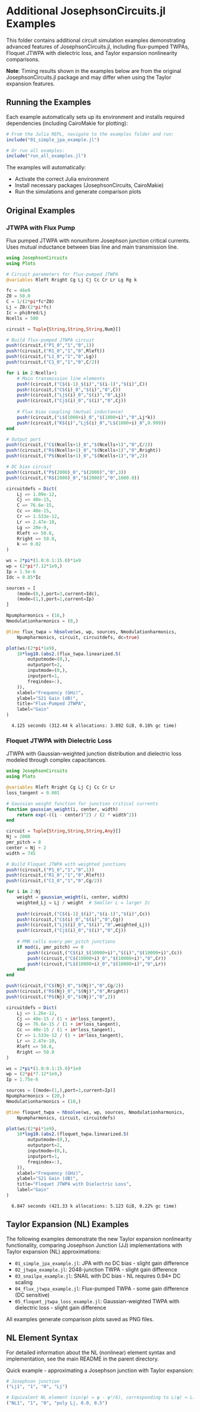 # Additional JosephsonCircuits.jl Examples

This folder contains additional circuit simulation examples demonstrating advanced features of JosephsonCircuits.jl, including flux-pumped TWPAs, Floquet JTWPA with dielectric loss, and Taylor expansion nonlinearity comparisons.

**Note**: Timing results shown in the examples below are from the original JosephsonCircuits.jl package and may differ when using the Taylor expansion features.

## Running the Examples

Each example automatically sets up its environment and installs required dependencies (including CairoMakie for plotting):

```julia
# From the Julia REPL, navigate to the examples folder and run:
include("01_simple_jpa_example.jl")

# Or run all examples:
include("run_all_examples.jl")
```

The examples will automatically:
- Activate the correct Julia environment
- Install necessary packages (JosephsonCircuits, CairoMakie)
- Run the simulations and generate comparison plots

## Original Examples

### JTWPA with Flux Pump

Flux pumped JTWPA with nonuniform Josephson junction critical currents. Uses mutual inductance between bias line and main transmission line.

```julia
using JosephsonCircuits
using Plots

# Circuit parameters for flux-pumped JTWPA
@variables Rleft Rright Cg Lj Cj Cc Cr Lr Lg Rg k

fc = 46e9
Z0 = 50.0
C = 1/(2*pi*fc*Z0)
Lj = Z0/(2*pi*fc)
Ic = phi0red/Lj
Ncells = 500

circuit = Tuple{String,String,String,Num}[]

# Build flux-pumped JTWPA circuit
push!(circuit,("P1_0","1","0",1))
push!(circuit,("R1_0","1","0",Rleft))
push!(circuit,("L1_0","1","0",Lg))
push!(circuit,("C1_0","1","0",C/2))

for i in 2:Ncells+1
    # Main transmission line elements
    push!(circuit,("C$(i-1)_$(i)","$(i-1)","$(i)",C))
    push!(circuit,("C$(i)_0","$(i)","0",C))
    push!(circuit,("Lj$(i)_0","$(i)","0",Lj))
    push!(circuit,("Cj$(i)_0","$(i)","0",Cj))
    
    # Flux bias coupling (mutual inductance)
    push!(circuit,("L$(1000+i)_0","$(1000+i)","0",Lj*k))
    push!(circuit,("K$(i)","Lj$(i)_0","L$(1000+i)_0",0.999))
end

# Output port
push!(circuit,("C$(Ncells+1)_0","$(Ncells+1)","0",C/2))
push!(circuit,("R$(Ncells+1)_0","$(Ncells+1)","0",Rright))
push!(circuit,("P$(Ncells+1)_0","$(Ncells+1)","0",2))

# DC bias circuit
push!(circuit,("P$(2000)_0","$(2000)","0",3))
push!(circuit,("R$(2000)_0","$(2000)","0",1000.0))

circuitdefs = Dict(
    Lj => 1.09e-12,
    Cj => 40e-15,
    C => 76.6e-15,
    Cc => 40e-15,
    Cr => 1.533e-12,
    Lr => 2.47e-10,
    Lg => 20e-9,
    Rleft => 50.0,
    Rright => 50.0,
    k => 0.02
)

ws = 2*pi*(1.0:0.1:15.0)*1e9
wp = (2*pi*7.12*1e9,)
Ip = 1.5e-6
Idc = 0.85*Ic

sources = [
    (mode=(0,),port=3,current=Idc),
    (mode=(1,),port=1,current=Ip)
]

Npumpharmonics = (16,)
Nmodulationharmonics = (8,)

@time flux_twpa = hbsolve(ws, wp, sources, Nmodulationharmonics,
    Npumpharmonics, circuit, circuitdefs, dc=true)

plot(ws/(2*pi*1e9),
    10*log10.(abs2.(flux_twpa.linearized.S(
        outputmode=(0,),
        outputport=2,
        inputmode=(0,),
        inputport=1,
        freqindex=:),
    )),
    xlabel="Frequency (GHz)",
    ylabel="S21 Gain (dB)",
    title="Flux-Pumped JTWPA",
    label="Gain"
)
```

```
  4.125 seconds (312.44 k allocations: 3.892 GiB, 0.18% gc time)
```

### Floquet JTWPA with Dielectric Loss

JTWPA with Gaussian-weighted junction distribution and dielectric loss modeled through complex capacitances.

```julia
using JosephsonCircuits
using Plots

@variables Rleft Rright Cg Lj Cj Cc Cr Lr
loss_tangent = 0.001

# Gaussian weight function for junction critical currents
function gaussian_weight(i, center, width)
    return exp(-((i - center)^2) / (2 * width^2))
end

circuit = Tuple{String,String,String,Any}[]
Nj = 2000
pmr_pitch = 8
center = Nj ÷ 2
width = 745

# Build Floquet JTWPA with weighted junctions
push!(circuit,("P1_0","1","0",1))
push!(circuit,("R1_0","1","0",Rleft))
push!(circuit,("C1_0","1","0",Cg/2))

for i in 2:Nj
    weight = gaussian_weight(i, center, width)
    weighted_Lj = Lj / weight  # Smaller L = larger Ic
    
    push!(circuit,("C$(i-1)_$(i)","$(i-1)","$(i)",Cc))
    push!(circuit,("C$(i)_0","$(i)","0",Cg))
    push!(circuit,("Lj$(i)_0","$(i)","0",weighted_Lj))
    push!(circuit,("Cj$(i)_0","$(i)","0",Cj))
    
    # PMR cells every pmr_pitch junctions
    if mod(i, pmr_pitch) == 0
        push!(circuit,("C$(i)_$(10000+i)","$(i)","$(10000+i)",Cc))
        push!(circuit,("C$(10000+i)_0","$(10000+i)","0",Cr))
        push!(circuit,("L$(10000+i)_0","$(10000+i)","0",Lr))
    end
end

push!(circuit,("C$(Nj)_0","$(Nj)","0",Cg/2))
push!(circuit,("R$(Nj)_0","$(Nj)","0",Rright))
push!(circuit,("P$(Nj)_0","$(Nj)","0",2))

circuitdefs = Dict(
    Lj => 1.26e-12,
    Cj => 40e-15 / (1 + im*loss_tangent),
    Cg => 76.6e-15 / (1 + im*loss_tangent),
    Cc => 40e-15 / (1 + im*loss_tangent), 
    Cr => 1.533e-12 / (1 + im*loss_tangent),
    Lr => 2.47e-10,
    Rleft => 50.0,
    Rright => 50.0
)

ws = 2*pi*(1.0:0.1:15.0)*1e9
wp = (2*pi*7.12*1e9,)
Ip = 1.75e-6

sources = [(mode=(1,),port=1,current=Ip)]
Npumpharmonics = (20,)
Nmodulationharmonics = (10,)

@time floquet_twpa = hbsolve(ws, wp, sources, Nmodulationharmonics,
    Npumpharmonics, circuit, circuitdefs)

plot(ws/(2*pi*1e9),
    10*log10.(abs2.(floquet_twpa.linearized.S(
        outputmode=(0,),
        outputport=2,
        inputmode=(0,),
        inputport=1,
        freqindex=:),
    )),
    xlabel="Frequency (GHz)", 
    ylabel="S21 Gain (dB)",
    title="Floquet JTWPA with Dielectric Loss",
    label="Gain"
)
```

```
  6.847 seconds (421.33 k allocations: 5.123 GiB, 0.22% gc time)
```

## Taylor Expansion (NL) Examples

The following examples demonstrate the new Taylor expansion nonlinearity functionality, comparing Josephson Junction (JJ) implementations with Taylor expansion (NL) approximations:

- `01_simple_jpa_example.jl`: JPA with no DC bias - slight gain difference
- `02_jtwpa_example.jl`: 2048-junction TWPA - slight gain difference  
- `03_snailpa_example.jl`: SNAIL with DC bias - NL requires 0.94× DC scaling
- `04_flux_jtwpa_example.jl`: Flux-pumped TWPA - some gain difference (DC sensitive)
- `05_floquet_jtwpa_loss_example.jl`: Gaussian-weighted TWPA with dielectric loss - slight gain difference

All examples generate comparison plots saved as PNG files.

## NL Element Syntax

For detailed information about the NL (nonlinear) element syntax and implementation, see the main README in the parent directory.

Quick example - approximating a Josephson junction with Taylor expansion:
```julia
# Josephson junction
("Lj1", "1", "0", "Lj")  

# Equivalent NL element (sin(φ) ≈ φ - φ³/6), corresponding to L(φ) ≈ L₀(φ + φ²/2)
("NL1", "1", "0", "poly Lj, 0.0, 0.5")
```
